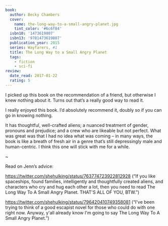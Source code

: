```yaml
---
book:
  author: Becky Chambers
  cover:
    name: the-long-way-to-a-small-angry-planet.jpg
    tint_color: '#6c6f84'
  isbn10: '1473619807'
  isbn13: '9781473619807'
  publication_year: 2015
  series: Wayfarers, #1
  title: The Long Way to a Small Angry Planet
  tags:
    - fiction
    - sci-fi
review:
  date_read: 2017-01-22
  rating: 5
---
```


I picked up this book on the recommendation of a friend, but otherwise I knew nothing about it. Turns out that’s a really good way to read it.

I really enjoyed this book. I’d absolutely recommend it, doubly so if you can go in knowing nothing.

It has thoughtful, well-crafted aliens; a nuanced treatment of gender, pronouns and prejudice; and a crew who are likeable but not perfect. What was great was that I had no idea what was coming – in many ways, the book is like a breath of fresh air in a genre that’s still depressingly male and human-centric. I think this one will stick with me for a while.

~

Read on Jenn’s advice:

<https://twitter.com/shehulking/status/763774723922812928> (“If you like spaceships, found families, intelligently and thoughtfully created aliens, and characters who cry and hug each other a lot, then you need to read The Long Way To A Small Angry Planet. THAT'S ALL OF YOU, BTW.”)

<https://twitter.com/shehulking/status/796420410749358081> (“I've been trying to think of a good escapist novel for those who could do with one right now. Anyway, y'all already know I'm going to say The Long Way To A Small Angry Planet.”)